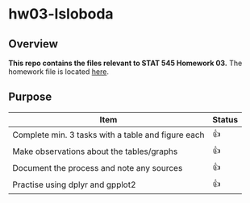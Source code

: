 # hw03-lsloboda

## Overview
**This repo contains the files relevant to STAT 545 Homework 03.**
The homework file is located [here](https://github.com/STAT545-UBC-students/hw03-lsloboda/blob/master/hw03-gapminder.md).

## Purpose

|    **Item**                                           | **Status** |
|-------------------------------------------------------|------------|
| Complete min. 3 tasks with a table and figure each    | :thumbsup: |
| Make observations about the tables/graphs             | :thumbsup: |
| Document the process and note any sources             | :thumbsup: |
| Practise using dplyr and gpplot2                      | :thumbsup: |
